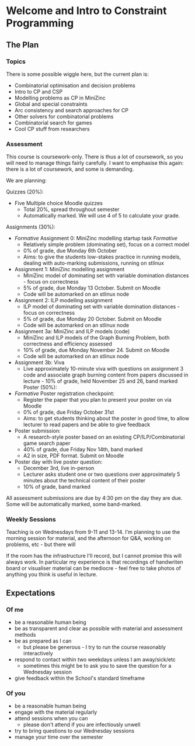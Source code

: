 # Welcome and Intro to Constraint Programming

## The Plan
### Topics
There is some possible wiggle here, but the current plan is:
- Combinatorial optimisation and decision problems
- Intro to CP and CSP
- Modelling problems as CP in MiniZinc
- Global and special constraints
- Arc consistency and search approaches for CP
- Other solvers for combinatorial problems
- Combinatorial search for games
- Cool CP stuff from researchers

### Assessment
This course is coursework-only.  There is thus a lot of coursework, so you will need to manage things fairly carefully.  I want to emphasise this again: there is a lot of coursework, and some is demanding.  

We are planning:

Quizzes (20%):
- Five Multiple choice Moodle quizzes
    - Total 20%, spread throughout semester
    - Automatically marked.  We will use 4 of 5 to calculate your grade.
 
Assignments (30%):
- *Formative* Assignment 0: MiniZinc modelling startup task  *Formative*
    - Relatively simple problem (dominating set), focus on a correct model
    - 0% of grade, due Monday 6th October
    - Aims: to give the students low-stakes practice in running models, dealing with auto-marking submissions, running on stlinux
- Assignment 1: MiniZinc modelling assignment
    - MiniZinc model of dominating set with variable domination distances - focus on correctness
    - 5% of grade, due Monday 13 October.  Submit on Moodle
    - Code will be automarked on an stlinux node
- Assignment 2: ILP modelling assignment
    - ILP model of dominating set with variable domination distances - focus on correctness
    - 5% of grade, due Monday 20 October.  Submit on Moodle
    - Code will be automarked on an stlinux node
- Assignment 3a: MiniZinc and ILP models (code)
    - MiniZinc and ILP models of the Graph Burning Problem, both correctness and efficiency assessed
    - 10% of grade, due Monday November 24. Submit on Moodle
    - Code will be automarked on an stlinux node
- Assignment 3b: Viva
    - Live approximately 10-minute viva with questions on assignment 3 code and associate graph burning content from papers discussed in lecture       - 10% of grade, held November 25 and 26, band marked
Poster (50%):
- *Formative* Poster registration checkpoint:
    - Register the paper that you plan to present your poster on via Moodle
    - 0% of grade, due Friday October 31st
    - Aims: to get students thinking about the poster in good time, to allow lecturer to read papers and be able to give feedback
- Poster submission:
    - A research-style poster based on an existing CP/ILP/Combinatorial game search paper
    - 40% of grade, due Friday Nov 14th, band marked
    - A2 in size, PDF format.  Submit on Moodle
- Poster day with live poster question:
    - December 3rd, live in-person
    - Lecturer asks student one or two questions over approximately 5 minutes about the technical content of their poster
    - 10% of grade, band marked


All assessment submissions are due by 4:30 pm on the day they are due.  Some will be automatically marked, some band-marked.  

### Weekly Sessions

Teaching is on Wednesdays from 9-11 and 13-14.  I'm planning to use the morning session for material, and the afternoon for Q&A, working on problems, etc - but there will 

If the room has the infrastructure I'll record, but I cannot promise this will always work.  In particular my experience is that recordings of handwriten board or visualiser material can be mediocre - feel free to take photos of anything you think is useful in lecture.  


## Expectations
### Of me
- be a reasonable human being
- be as transparent and clear as possible with material and assessment methods
- be as prepared as I can
    - but please be generous - I try to run the course reasonably interactively
- respond to contact within two weekdays unless I am away/sick/etc
    - sometimes this might be to ask you to save the question for a Wednesday session
- give feedback within the School's standard timeframe

### Of you
- be a reasonable human being
- engage with the material regularly
- attend sessions when you can 
    - please don't attend if you are infectiously unwell
- try to bring questions to our Wednesday sessions
- manage your time over the semester

